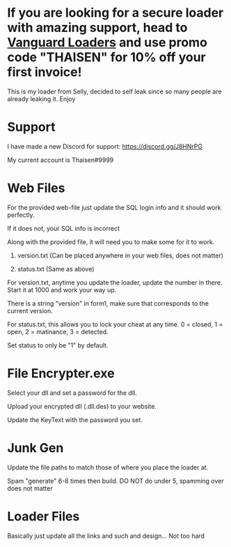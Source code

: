 # If you are looking for a secure loader with amazing support, head to [Vanguard Loaders](https://vanguardloaders.com) and use promo code "THAISEN" for 10% off your first invoice!

This is my loader from Selly, decided to self leak since so many people are already leaking it. Enjoy

# Support

I have made a new Discord for support: https://discord.gg/J8HNrPG

My current account is Thaisen#9999

# Web Files
For the provided web-file just update the SQL login info and it should work perfectly.

If it does not, your SQL info is incorrect

Along with the provided file, it will need you to make some for it to work.

1. version.txt (Can be placed anywhere in your web files, does not matter)

2. status.txt (Same as above)

For version.txt, anytime you update the loader, update the number in there. Start it at 1000 and work your way up.

There is a string "version" in form1, make sure that corresponds to the current version.

For status.txt, this allows you to lock your cheat at any time. 0 = closed, 1 = open, 2 = matinance, 3 = detected.

Set status to only be "1" by default.

# File Encrypter.exe

Select your dll and set a password for the dll.

Upload your encrypted dll (.dll.des) to your website.

Update the KeyText with the password you set.

# Junk Gen

Update the file paths to match those of where you place the loader at.

Spam "generate" 6-8 times then build. DO NOT do under 5, spamming over does not matter

# Loader Files

Basically just update all the links and such and design... Not too hard
